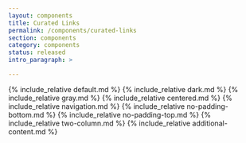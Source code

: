 ```yaml
---
layout: components
title: Curated Links
permalink: /components/curated-links
section: components
category: components
status: released
intro_paragraph: >

---
```


{% include_relative default.md %}
{% include_relative dark.md %}
{% include_relative gray.md %}
{% include_relative centered.md %}
{% include_relative navigation.md %}
{% include_relative no-padding-bottom.md %}
{% include_relative no-padding-top.md %}
{% include_relative two-column.md %}
{% include_relative additional-content.md %}
